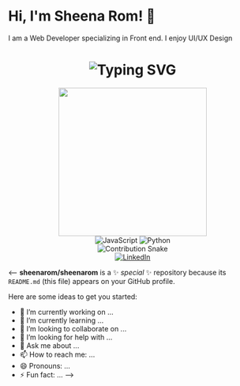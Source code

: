 # Hi, I'm Sheena Rom! 👋
I am a Web Developer specializing in Front end. I enjoy UI/UX Design

<div align="center">
 <h1>
   <img src="https://readme-typing-svg.herokuapp.com?font=Jetbrains+Mono&size=40&duration=3000&color=33FF33&center=true&vCenter=true&width=435&lines=Welcome+to+my+GitHub!;I'm+a+Developer!" alt="Typing SVG">
 </h1>
</div>

<div align="center">
 <img src="https://media.giphy.com/media/M9gbBd9nbDrOTu1Mqx/giphy.gif" width="300" />
</div>

<div align="center">
 <img src="https://img.shields.io/badge/JavaScript-F7DF1E?style=for-the-badge&logo=javascript&logoColor=black" alt="JavaScript" />
 <img src="https://img.shields.io/badge/Python-3776AB?style=for-the-badge&logo=python&logoColor=white" alt="Python" />
</div>

<div align="center">
 <img src="https://raw.githubusercontent.com/[YourUsername]/[YourUsername]/output/github-contribution-grid-snake.svg" alt="Contribution Snake">
</div>

<div align="center">
 <a href="https://www.linkedin.com/in/[YourLinkedIn]/">
   <img src="https://img.shields.io/badge/LinkedIn-0077B5?style=for-the-badge&logo=linkedin&logoColor=white" alt="LinkedIn">
 </a>
</div>



<--
**sheenarom/sheenarom** is a ✨ _special_ ✨ repository because its `README.md` (this file) appears on your GitHub profile.

Here are some ideas to get you started:

- 🔭 I’m currently working on ...
- 🌱 I’m currently learning ...
- 👯 I’m looking to collaborate on ...
- 🤔 I’m looking for help with ...
- 💬 Ask me about ...
- 📫 How to reach me: ...
- 😄 Pronouns: ...
- ⚡ Fun fact: ...
-->
